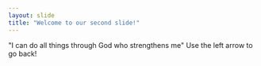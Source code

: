 ```yaml
---
layout: slide
title: "Welcome to our second slide!"
---
```

"I can do all things through God who strengthens me"
Use the left arrow to go back!
